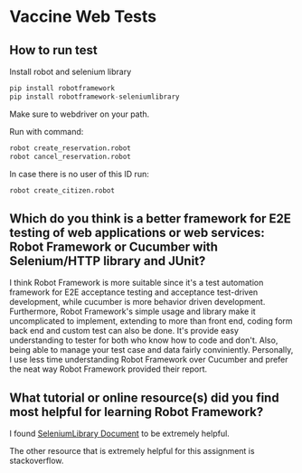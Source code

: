 # Vaccine Web Tests

## How to run test

Install robot and selenium library

```python
pip install robotframework
pip install robotframework-seleniumlibrary
```

Make sure to webdriver on your path.

Run with command:

```python
robot create_reservation.robot
robot cancel_reservation.robot
```

In case there is no user of this ID run:

```python
robot create_citizen.robot
```

## Which do you think is a better framework for E2E testing of web applications or web services:  Robot Framework or Cucumber with Selenium/HTTP library and JUnit?

I think Robot Framework is more suitable since it's a test automation framework for E2E acceptance testing and acceptance test-driven development, while cucumber is more behavior driven development. Furthermore, Robot Framework's simple usage and library make it uncomplicated to implement, extending to more than front end, coding form back end and custom test can also be done. It's provide easy understanding to tester for both who know how to code and don't. Also, being able to manage your test case and data fairly conviniently. Personally, I use less time understanding Robot Framework over Cucumber and prefer the neat way Robot Framework provided their report.

## What tutorial or online resource(s) did you find most helpful for learning Robot Framework?

I found [SeleniumLibrary Document](https://robotframework.org/SeleniumLibrary/SeleniumLibrary.html) to be extremely helpful.

The other resource that is extremely helpful for this assignment is stackoverflow.
